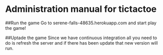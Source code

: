 # Administration manual for tictactoe

##Run the game
Go to serene-falls-48635.herokuapp.com and start play the game!

##Uptade the game
Since we have continuous integration all you need to do is </break>
refresh the server and if there has been update that new version will run.